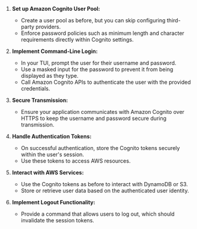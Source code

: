 
1. **Set up Amazon Cognito User Pool:**
   - Create a user pool as before, but you can skip configuring third-party providers.
   - Enforce password policies such as minimum length and character requirements directly within Cognito settings.

2. **Implement Command-Line Login:**
   - In your TUI, prompt the user for their username and password.
   - Use a masked input for the password to prevent it from being displayed as they type.
   - Call Amazon Cognito APIs to authenticate the user with the provided credentials.

3. **Secure Transmission:**
   - Ensure your application communicates with Amazon Cognito over HTTPS to keep the username and password secure during transmission.

4. **Handle Authentication Tokens:**
   - On successful authentication, store the Cognito tokens securely within the user's session.
   - Use these tokens to access AWS resources.

5. **Interact with AWS Services:**
   - Use the Cognito tokens as before to interact with DynamoDB or S3.
   - Store or retrieve user data based on the authenticated user identity.

6. **Implement Logout Functionality:**
   - Provide a command that allows users to log out, which should invalidate the session tokens.
